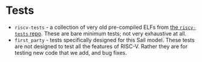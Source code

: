 # Tests

- `riscv-tests` - a collection of very old pre-compiled ELFs from [the `riscv-tests` repo](https://github.com/riscv-software-src/riscv-tests). These are bare minimum tests; not very exhaustive at all.
- `first_party` - tests specifically designed for this Sail model. These tests are not designed to test all the features of RISC-V. Rather they are for testing new code that we add, and bug fixes.
